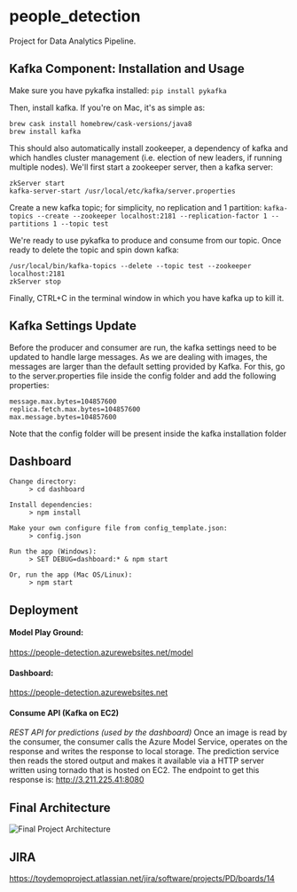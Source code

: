 # people_detection
Project for Data Analytics Pipeline.

## Kafka Component: Installation and Usage

Make sure you have pykafka installed:
```pip install pykafka```

Then, install kafka. If you're on Mac, it's as simple as:
```
brew cask install homebrew/cask-versions/java8
brew install kafka
```

This should also automatically install zookeeper, a dependency of kafka and which handles cluster management (i.e. election of new leaders, if running multiple nodes). We'll first start a zookeeper server, then a kafka server:

```
zkServer start
kafka-server-start /usr/local/etc/kafka/server.properties
```

Create a new kafka topic; for simplicity, no replication and 1 partition:
```kafka-topics --create --zookeeper localhost:2181 --replication-factor 1 --partitions 1 --topic test```

We're ready to use pykafka to produce and consume from our topic. Once ready to delete the topic and spin down kafka:
```
/usr/local/bin/kafka-topics --delete --topic test --zookeeper localhost:2181
zkServer stop
```
Finally, CTRL+C in the terminal window in which you have kafka up to kill it.


## Kafka Settings Update
Before the producer and consumer are run, the kafka settings need to be updated to handle large messages. As we are dealing with images, the messages are larger than the default setting provided by Kafka. For this, go to the server.properties file inside the config folder and add the following properties:
```
message.max.bytes=104857600
replica.fetch.max.bytes=104857600
max.message.bytes=104857600
```
Note that the config folder will be present inside the kafka installation folder


## Dashboard


```
Change directory:
     > cd dashboard

Install dependencies:
     > npm install

Make your own configure file from config_template.json:
     > config.json

Run the app (Windows):
     > SET DEBUG=dashboard:* & npm start

Or, run the app (Mac OS/Linux):
     > npm start
```

## Deployment
#### Model Play Ground:

https://people-detection.azurewebsites.net/model

#### Dashboard:

https://people-detection.azurewebsites.net

#### Consume API (Kafka on EC2)
*REST API for predictions (used by the dashboard)*
Once an image is read by the consumer, the consumer calls the Azure Model Service, operates on the response and writes the response to local storage. The prediction service then reads the stored output and makes it available via a HTTP server written using tornado that is hosted on EC2.
The endpoint to get this response is:
http://3.211.225.41:8080

## Final Architecture

![Final Project Architecture](/dashboard/public/test/Pipeline.jpg)

## JIRA

https://toydemoproject.atlassian.net/jira/software/projects/PD/boards/14


